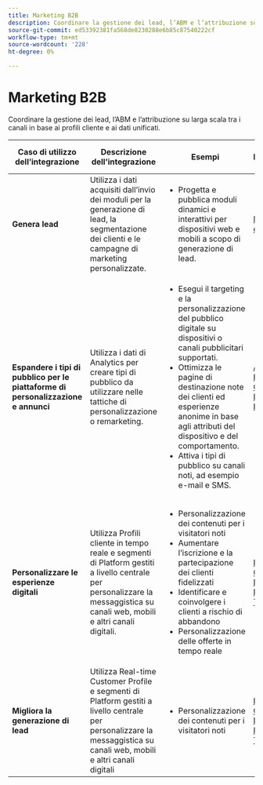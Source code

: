 ```yaml
---
title: Marketing B2B
description: Coordinare la gestione dei lead, l’ABM e l’attribuzione su larga scala tra i canali in base ai profili cliente e ai dati unificati.
source-git-commit: ed53392381fa568de8230288e6b85c87540222cf
workflow-type: tm+mt
source-wordcount: '228'
ht-degree: 0%

---
```



# Marketing B2B

Coordinare la gestione dei lead, l’ABM e l’attribuzione su larga scala tra i canali in base ai profili cliente e ai dati unificati.


<table>

<thead>
    <tr>
      <th>Caso di utilizzo dell’integrazione</th>
      <th>Descrizione dell’integrazione</th>
      <th>Esempi</th>
      <th>Soluzioni Experience Cloud</th>
    </tr>
  </thead>


<tr>
  <td><strong>Genera lead</strong><br/></td>
  <td>Utilizza i dati acquisiti dall’invio dei moduli per la generazione di lead, la segmentazione dei clienti e le campagne di marketing personalizzate.
  </td>
  <td>
    <ul>
      <li>Progetta e pubblica moduli dinamici e interattivi per dispositivi web e mobili a scopo di generazione di lead.</li>
    </ul>
  </td>
  <td><a href= "../integrations-between-applications/marketo/marketo-experience-manager.md"> MARKETO e FORMS</a></td>
</tr>


<tr>
  <td rowspan="1"><strong>Espandere i tipi di pubblico per le piattaforme di personalizzazione e annunci</strong><br/></td> 
  <td>Utilizza i dati di Analytics per creare tipi di pubblico da utilizzare nelle tattiche di personalizzazione o remarketing.</td>
  <td>
    <ul>
      <li>Esegui il targeting e la personalizzazione del pubblico digitale su dispositivi o canali pubblicitari supportati.</li>
      <li>Ottimizza le pagine di destinazione note dei clienti ed esperienze anonime in base agli attributi del dispositivo e del comportamento.</li>
      <li>Attiva i tipi di pubblico su canali noti, ad esempio e-mail e SMS.</li>
    </ul>    
  </td>
  <td><a href="../integrations-between-applications/analytics/analytics-rtcdp.md">Analytics e Real-time Customer Data Platform</a></td>
</tr>

<tr>
  <td><strong>Personalizzare le esperienze digitali</strong><br/></td>
  <td> Utilizza Profili cliente in tempo reale e segmenti di Platform gestiti a livello centrale per personalizzare la messaggistica su canali web, mobili e altri canali digitali.
  </td>
  <td>
    <ul>
      <li>Personalizzazione dei contenuti per i visitatori noti</li>
      <li>Aumentare l’iscrizione e la partecipazione dei clienti fidelizzati</li>
      <li>Identificare e coinvolgere i clienti a rischio di abbandono</li>
      <li>Personalizzazione delle offerte in tempo reale</li>
    </ul>
  </td>
  <td><a href="../integrations-between-applications/rtcdp/rtcdp-target.md">Real-time Customer Data Platform e Target</a></td>
</tr>

<tr>
  <td><strong>Migliora la generazione di lead</strong><br/></td>
  <td>
    Utilizza Real-time Customer Profile e segmenti di Platform gestiti a livello centrale per personalizzare la messaggistica su canali web, mobili e altri canali digitali
  </td>
  <td>
    <ul>
      <li>Personalizzazione dei contenuti per i visitatori noti</li>
    </ul>
  </td>
  <td><a href="../integrations-between-applications/rtcdp/rtcdp-target.md">Real-time Customer Data Platform e Target</a></td>
</tr>
</table>
